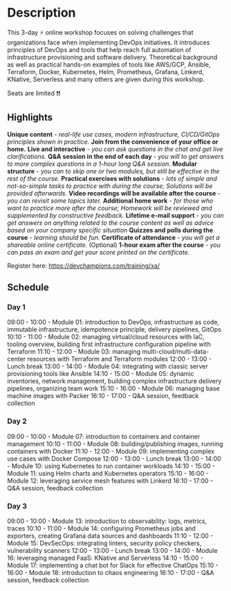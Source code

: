 # Description

This 3-day ⚡ online workshop focuses on solving challenges that organizations face when implementing DevOps initiatives. It introduces principles of DevOps and tools that help reach full automation of infrastructure provisioning and software delivery. Theoretical background as well as practical hands-on examples of tools like AWS/GCP, Ansible, Terraform, Docker, Kubernetes, Helm, Prometheus, Grafana, Linkerd, KNative, Serverless and many others are given during this workshop.

Seats are limited ❗❗

## Highlights

**Unique content** - *real-life use cases, modern infrastructure, CI/CD/GitOps principles shown in practice.*
**Join from the convenience of your office or home.**
**Live and interactive** - *you can ask questions in the chat and get live clarifications.*
**Q&A session in the end of each day** - *you will to get answers to more complex questions in a 1-hour long Q&A session.*
**Modular structure** - *you can to skip one or two modules, but still be effective in the rest of the course.*
**Practical exercises with solutions** - *lots of simple and not-so-simple tasks to practice with during the course; Solutions will be provided afterwards.*
**Video recordings will be available after the course** - *you can revisit some topics later.*
**Additional home work** - *for those who want to practice more after the course; Homework will be reviewed and supplemented by constructive feedback.*
**Lifetime e-mail support** - *you can get answers on anything related to the course content as well as advice based on your company specific situation*
**Quizzes and polls during the course** - *learning should be fun.*
**Certificate of attendance** - *you will get a shareable online certificate.*
(Optional) **1-hour exam after the course** - *you can pass an exam and get your score printed on the certificate.*

Register here: <https://devchampions.com/training/xa/>

## Schedule

### Day 1

09:00 - 10:00 - Module 01: introduction to DevOps, infrastructure as code, immutable infrastructure, idempotence principle, delivery pipelines, GitOps
10:10 - 11:00 - Module 02: managing virtual/cloud resources with IaC, tooling overview, building first infrastructure configuration pipeline with Terraform
11:10 - 12:00 - Module 03: managing multi-cloud/multi-data-center resources with Terraform and Terraform modules
12:00 - 13:00 - Lunch break
13:00 - 14:00 - Module 04: integrating with classic server provisioning tools like Ansible
14:10 - 15:00 - Module 05: dynamic inventories, network management, building complex infrastructure delivery pipelines, organizing team work
15:10 - 16:00 - Module 06: managing base machine images with Packer
16:10 - 17:00 - Q&A session, feedback collection

### Day 2

09:00 - 10:00 - Module 07: introduction to containers and container management
10:10 - 11:00 - Module 08: building/publishing images, running containers with Docker
11:10 - 12:00 - Module 09: implementing complex use cases with Docker Compose
12:00 - 13:00 - Lunch break
13:00 - 14:00 - Module 10: using Kubernetes to run container workloads
14:10 - 15:00 - Module 11: using Helm charts and Kubernetes operators
15:10 - 16:00 - Module 12: leveraging service mesh features with Linkerd
16:10 - 17:00 - Q&A session, feedback collection

### Day 3

09:00 - 10:00 - Module 13: introduction to observability: logs, metrics, traces
10:10 - 11:00 - Module 14: configuring Prometheus jobs and exporters, creating Grafana data sources and dashboards
11:10 - 12:00 - Module 15: DevSecOps: integrating linters, security policy checkers, vulnerability scanners
12:00 - 13:00 - Lunch break
13:00 - 14:00 - Module 16: leveraging managed FaaS: KNative and Serverless
14:10 - 15:00 - Module 17: implementing a chat bot for Slack for effective ChatOps
15:10 - 16:00 - Module 18: introduction to chaos engineering
16:10 - 17:00 - Q&A session, feedback collection
